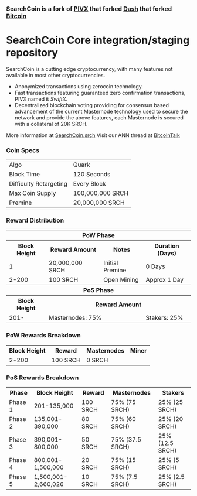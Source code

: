 ### SearchCoin is a fork of [PIVX](https://github.com/PIVX-Project/PIVX) that forked [Dash](https://github.com/dashpay/dash) that forked [Bitcoin](https://github.com/bitcoin/bitcoinp)


# SearchCoin Core integration/staging repository


SearchCoin is a cutting edge cryptocurrency, with many features not available in most other cryptocurrencies.
- Anonymized transactions using zerocoin technology.
- Fast transactions featuring guaranteed zero confirmation transactions, PIVX named it _SwiftX_.
- Decentralized blockchain voting providing for consensus based advancement of the current Masternode
  technology used to secure the network and provide the above features, each Masternode is secured
  with a collateral of 20K SRCH.

More information at [SearchCoin.srch](https://www.searchcoincoin.srch) Visit our ANN thread at [BitcoinTalk](http://www.bitcointalk.org/index.php)


### Coin Specs
<table>
<tr><td>Algo</td><td>Quark</td></tr>
<tr><td>Block Time</td><td>120 Seconds</td></tr>
<tr><td>Difficulty Retargeting</td><td>Every Block</td></tr>
<tr><td>Max Coin Supply </td><td>100,000,000 SRCH</td></tr>
<tr><td>Premine</td><td>20,000,000 SRCH</td></tr>
</table>


### Reward Distribution

<table>
<th colspan=4>PoW Phase</th>
<tr><th>Block Height</th><th>Reward Amount</th><th>Notes</th><th>Duration (Days)</th></tr>
<tr><td>1</td><td>20,000,000 SRCH</td><td>Initial Premine</td><td>0 Days</td></tr>
<tr><td>2-200</td><td>100 SRCH</td><td rowspan=1>Open Mining</td><td rowspan=1> Approx 1 Day</td></tr>
<tr><th colspan=4>PoS Phase</th></tr>
<tr><th>Block Height</th><th colspan=3>Reward Amount</th></tr>
<tr><td>201-</td><td colspan=2>Masternodes: 75%</td><td>Stakers: 25%</td></tr>
</table>

### PoW Rewards Breakdown

<table>
<th>Block Height</th><th>Reward</th><th>Masternodes</th><th>Miner</th>
<tr><td>2-200</td><td>100 SRCH</td><td>0 SRCH</td><td100% (100 SRCH)</td><td100% (100 SRCH)</td></tr>
</table>

### PoS Rewards Breakdown

<table>
<th>Phase</th><th>Block Height</th><th>Reward</th><th>Masternodes</th><th>Stakers</th>
<tr><td>Phase 1</td><td>201-135,000</td><td>100 SRCH</td><td>75% (75 SRCH)</td><td>25% (25 SRCH)</td></tr>
<tr><td>Phase 2</td><td>135,001-390,000</td><td>80 SRCH</td><td>75% (60 SRCH)</td><td>25% (20 SRCH)</td></tr>
<tr><td>Phase 3</td><td>390,001-800,000</td><td>50 SRCH</td><td>75% (37.5 SRCH)</td><td>25% (12.5 SRCH)</td></tr>
<tr><td>Phase 4</td><td>800,001-1,500,000</td><td>20 SRCH</td><td>75% (15 SRCH)</td><td>25% (5 SRCH)</td></tr>
<tr><td>Phase 5</td><td>1,500,001-2,660,026</td><td>10 SRCH</td><td>75% (7.5 SRCH)</td><td>25% (2.5 SRCH)</td></tr>

</table>
